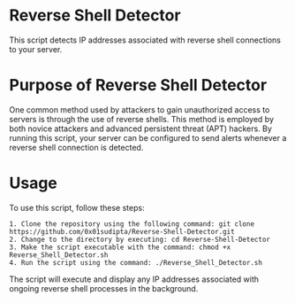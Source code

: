 # Reverse Shell Detector
This script detects IP addresses associated with reverse shell connections to your server.


# Purpose of Reverse Shell Detector
One common method used by attackers to gain unauthorized access to servers is through the use of reverse shells. This method is employed by both novice attackers and advanced persistent threat (APT) hackers. By running this script, your server can be configured to send alerts whenever a reverse shell connection is detected.


# Usage
To use this script, follow these steps:

    1. Clone the repository using the following command: git clone https://github.com/0x01sudipta/Reverse-Shell-Detector.git
    2. Change to the directory by executing: cd Reverse-Shell-Detector
    3. Make the script executable with the command: chmod +x Reverse_Shell_Detector.sh
    4. Run the script using the command: ./Reverse_Shell_Detector.sh

The script will execute and display any IP addresses associated with ongoing reverse shell processes in the background.
